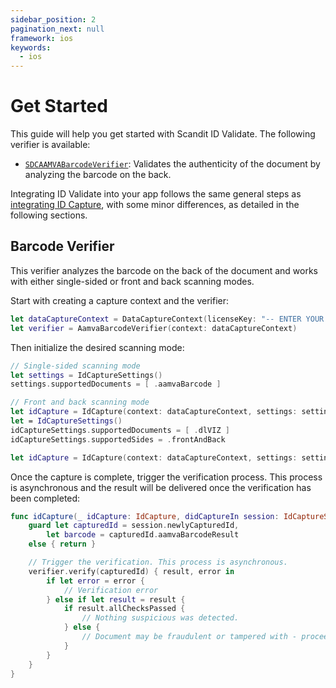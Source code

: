 ```yaml
---
sidebar_position: 2
pagination_next: null
framework: ios
keywords:
  - ios
---
```


# Get Started

This guide will help you get started with Scandit ID Validate. The following verifier is available:

* [`SDCAAMVABarcodeVerifier`](https://docs.scandit.com/data-capture-sdk/ios/id-capture/api/aamva-barcode-verifier.html#class-scandit.datacapture.id.AamvaBarcodeVerifier): Validates the authenticity of the document by analyzing the barcode on the back.

Integrating ID Validate into your app follows the same general steps as [integrating ID Capture](../id-capture/get-started.md), with some minor differences, as detailed in the following sections.

## Barcode Verifier

This verifier analyzes the barcode on the back of the document and works with either single-sided or front and back scanning modes.

Start with creating a capture context and the verifier:

```swift
let dataCaptureContext = DataCaptureContext(licenseKey: "-- ENTER YOUR SCANDIT LICENSE KEY HERE --")
let verifier = AamvaBarcodeVerifier(context: dataCaptureContext)
```

Then initialize the desired scanning mode:

```swift
// Single-sided scanning mode
let settings = IdCaptureSettings()
settings.supportedDocuments = [ .aamvaBarcode ]

// Front and back scanning mode
let idCapture = IdCapture(context: dataCaptureContext, settings: settings)
let = IdCaptureSettings()
idCaptureSettings.supportedDocuments = [ .dlVIZ ]
idCaptureSettings.supportedSides = .frontAndBack

let idCapture = IdCapture(context: dataCaptureContext, settings: settings)
```

Once the capture is complete, trigger the verification process. This process is asynchronous and the result will be delivered once the verification has been completed:

```swift
func idCapture(_ idCapture: IdCapture, didCaptureIn session: IdCaptureSession, frameData: FrameData) {
    guard let capturedId = session.newlyCapturedId,
        let barcode = capturedId.aamvaBarcodeResult
    else { return }

    // Trigger the verification. This process is asynchronous.
    verifier.verify(capturedId) { result, error in
        if let error = error {
            // Verification error
        } else if let result = result {
            if result.allChecksPassed {
                // Nothing suspicious was detected.
            } else {
                // Document may be fraudulent or tampered with - proceed with caution.
            }
        }
    }
}
```